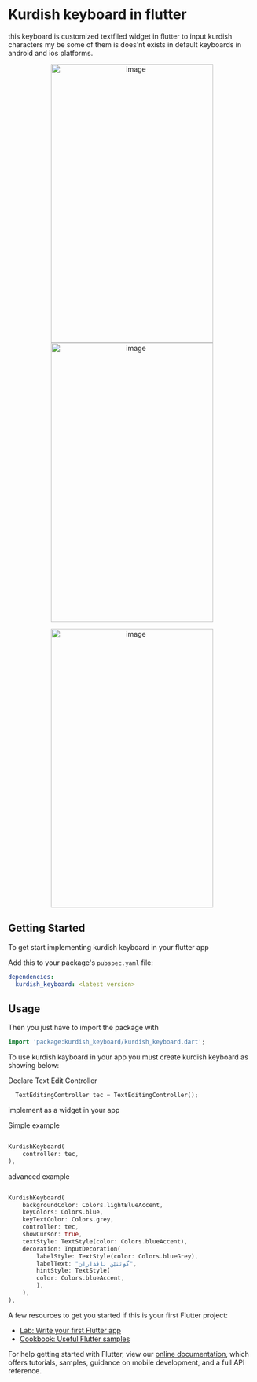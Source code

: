 # Kurdish keyboard in flutter

this keyboard is customized textfiled widget in flutter to input kurdish characters my be some of them is does'nt exists in default keyboards in android and ios platforms.

<p align="center">
    <img src="https://user-images.githubusercontent.com/3215461/119026441-d93bfc80-b9ad-11eb-92ae-8b3b0e77bd5b.PNG" width="330" height="567" alt="image"/>
    <img src="https://user-images.githubusercontent.com/3215461/119027034-8ca4f100-b9ae-11eb-83c1-809b90dd867e.PNG" width="330" height="567" alt="image"/>
</p>

<p align="center">
    <img src="https://user-images.githubusercontent.com/3215461/119027047-8f9fe180-b9ae-11eb-8f2d-1ab753efac50.PNG" width="330" height="567" alt="image"/>
</p>


## Getting Started

To get start implementing kurdish keyboard in your flutter app
 
Add this to your package's `pubspec.yaml` file:

```yaml
dependencies:
  kurdish_keyboard: <latest version>
```

## Usage

Then you just have to import the package with

```dart
import 'package:kurdish_keyboard/kurdish_keyboard.dart';
```

To use kurdish kayboard in your app you must create kurdish keyboard as showing below:

Declare Text Edit Controller 

```dart
  TextEditingController tec = TextEditingController();
```
implement as a widget in your app

Simple example
```dart

KurdishKeyboard(
    controller: tec,
),

```

advanced example
```dart

KurdishKeyboard(
    backgroundColor: Colors.lightBlueAccent,
    keyColors: Colors.blue,
    keyTextColor: Colors.grey,
    controller: tec,
    showCursor: true,
    textStyle: TextStyle(color: Colors.blueAccent),
    decoration: InputDecoration(
        labelStyle: TextStyle(color: Colors.blueGrey),
        labelText: "گوتنێن ناڤداران",
        hintStyle: TextStyle(
        color: Colors.blueAccent,
        ),
    ),
),

```



A few resources to get you started if this is your first Flutter project:

- [Lab: Write your first Flutter app](https://flutter.dev/docs/get-started/codelab)
- [Cookbook: Useful Flutter samples](https://flutter.dev/docs/cookbook)

For help getting started with Flutter, view our
[online documentation](https://flutter.dev/docs), which offers tutorials,
samples, guidance on mobile development, and a full API reference.
